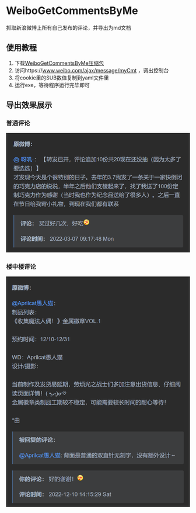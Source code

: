 # WeiboGetCommentsByMe
抓取新浪微博上所有自己发布的评论，并导出为md文档

## 使用教程
1. 下载[WeiboGetCommentsByMe压缩包](https://github.com/GardenKitten/WeiboGetCommentsByMe/releases/download/ver1.0/GetCommentsByMe.zip)
2. 访问https://www.weibo.com/ajax/message/myCmt ，调出控制台
3. 将cookie里的SUB数值复制到yaml文件里
4. 运行exe，等待程序运行完毕即可

## 导出效果展示
### 普通评论
![](https://raw.githubusercontent.com/GardenKitten/Picbed/main/blog_files/img/cmt01.png)
### 楼中楼评论
![](https://raw.githubusercontent.com/GardenKitten/Picbed/main/blog_files/img/cmt02.png)
